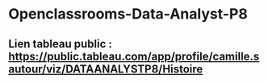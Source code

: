 # Openclassrooms-Data-Analyst-P8



## Lien tableau public  :    https://public.tableau.com/app/profile/camille.sautour/viz/DATAANALYSTP8/Histoire
